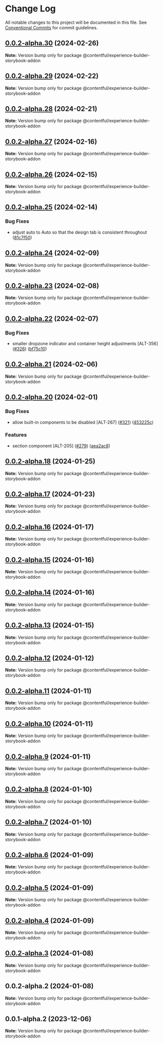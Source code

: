 # Change Log

All notable changes to this project will be documented in this file.
See [Conventional Commits](https://conventionalcommits.org) for commit guidelines.

## [0.0.2-alpha.30](https://github.com/contentful/experience-builder-storybook/compare/@contentful/experience-builder-storybook-addon@0.0.2-alpha.29...@contentful/experience-builder-storybook-addon@0.0.2-alpha.30) (2024-02-26)

**Note:** Version bump only for package @contentful/experience-builder-storybook-addon

## [0.0.2-alpha.29](https://github.com/contentful/experience-builder-storybook/compare/@contentful/experience-builder-storybook-addon@0.0.2-alpha.28...@contentful/experience-builder-storybook-addon@0.0.2-alpha.29) (2024-02-22)

**Note:** Version bump only for package @contentful/experience-builder-storybook-addon

## [0.0.2-alpha.28](https://github.com/contentful/experience-builder-storybook/compare/@contentful/experience-builder-storybook-addon@0.0.2-alpha.27...@contentful/experience-builder-storybook-addon@0.0.2-alpha.28) (2024-02-21)

**Note:** Version bump only for package @contentful/experience-builder-storybook-addon

## [0.0.2-alpha.27](https://github.com/contentful/experience-builder-storybook/compare/@contentful/experience-builder-storybook-addon@0.0.2-alpha.26...@contentful/experience-builder-storybook-addon@0.0.2-alpha.27) (2024-02-16)

**Note:** Version bump only for package @contentful/experience-builder-storybook-addon

## [0.0.2-alpha.26](https://github.com/contentful/experience-builder-storybook/compare/@contentful/experience-builder-storybook-addon@0.0.2-alpha.25...@contentful/experience-builder-storybook-addon@0.0.2-alpha.26) (2024-02-15)

**Note:** Version bump only for package @contentful/experience-builder-storybook-addon

## [0.0.2-alpha.25](https://github.com/contentful/experience-builder-storybook/compare/@contentful/experience-builder-storybook-addon@0.0.2-alpha.24...@contentful/experience-builder-storybook-addon@0.0.2-alpha.25) (2024-02-14)

### Bug Fixes

- adjust auto to Auto so that the design tab is consistent throughout ([81c7f50](https://github.com/contentful/experience-builder-storybook/commit/81c7f5071e79e4f7e24df908f5c9ccca8b935b1c))

## [0.0.2-alpha.24](https://github.com/contentful/experience-builder-storybook/compare/@contentful/experience-builder-storybook-addon@0.0.2-alpha.23...@contentful/experience-builder-storybook-addon@0.0.2-alpha.24) (2024-02-09)

**Note:** Version bump only for package @contentful/experience-builder-storybook-addon

## [0.0.2-alpha.23](https://github.com/contentful/experience-builder-storybook/compare/@contentful/experience-builder-storybook-addon@0.0.2-alpha.22...@contentful/experience-builder-storybook-addon@0.0.2-alpha.23) (2024-02-08)

**Note:** Version bump only for package @contentful/experience-builder-storybook-addon

## [0.0.2-alpha.22](https://github.com/contentful/experience-builder-storybook/compare/@contentful/experience-builder-storybook-addon@0.0.2-alpha.21...@contentful/experience-builder-storybook-addon@0.0.2-alpha.22) (2024-02-07)

### Bug Fixes

- smaller dropzone indicator and container height adjustments [ALT-356] ([#326](https://github.com/contentful/experience-builder-storybook/issues/326)) ([bf75c10](https://github.com/contentful/experience-builder-storybook/commit/bf75c10b13e3e165dac1f4d1d6a68deae1622078))

## [0.0.2-alpha.21](https://github.com/contentful/experience-builder-storybook/compare/@contentful/experience-builder-storybook-addon@0.0.2-alpha.20...@contentful/experience-builder-storybook-addon@0.0.2-alpha.21) (2024-02-06)

**Note:** Version bump only for package @contentful/experience-builder-storybook-addon

## [0.0.2-alpha.20](https://github.com/contentful/experience-builder-storybook/compare/@contentful/experience-builder-storybook-addon@0.0.2-alpha.18...@contentful/experience-builder-storybook-addon@0.0.2-alpha.20) (2024-02-01)

### Bug Fixes

- allow built-in components to be disabled [ALT-267] ([#321](https://github.com/contentful/experience-builder-storybook/issues/321)) ([453225c](https://github.com/contentful/experience-builder-storybook/commit/453225cf9c0813137441e1445754c4ed3aecd8bc))

### Features

- section component [ALT-205] ([#279](https://github.com/contentful/experience-builder-storybook/issues/279)) ([aea2ac8](https://github.com/contentful/experience-builder-storybook/commit/aea2ac899dbf12e9e62ac174d84b5171ce60dbdb))

## [0.0.2-alpha.18](https://github.com/contentful/experience-builder-storybook/compare/@contentful/experience-builder-storybook-addon@0.0.2-alpha.17...@contentful/experience-builder-storybook-addon@0.0.2-alpha.18) (2024-01-25)

**Note:** Version bump only for package @contentful/experience-builder-storybook-addon

## [0.0.2-alpha.17](https://github.com/contentful/experience-builder-storybook/compare/@contentful/experience-builder-storybook-addon@0.0.2-alpha.16...@contentful/experience-builder-storybook-addon@0.0.2-alpha.17) (2024-01-23)

**Note:** Version bump only for package @contentful/experience-builder-storybook-addon

## [0.0.2-alpha.16](https://github.com/contentful/experience-builder-storybook/compare/@contentful/experience-builder-storybook-addon@0.0.2-alpha.15...@contentful/experience-builder-storybook-addon@0.0.2-alpha.16) (2024-01-17)

**Note:** Version bump only for package @contentful/experience-builder-storybook-addon

## [0.0.2-alpha.15](https://github.com/contentful/experience-builder-storybook/compare/@contentful/experience-builder-storybook-addon@0.0.2-alpha.14...@contentful/experience-builder-storybook-addon@0.0.2-alpha.15) (2024-01-16)

**Note:** Version bump only for package @contentful/experience-builder-storybook-addon

## [0.0.2-alpha.14](https://github.com/contentful/experience-builder-storybook/compare/@contentful/experience-builder-storybook-addon@0.0.2-alpha.13...@contentful/experience-builder-storybook-addon@0.0.2-alpha.14) (2024-01-16)

**Note:** Version bump only for package @contentful/experience-builder-storybook-addon

## [0.0.2-alpha.13](https://github.com/contentful/experience-builder-storybook/compare/@contentful/experience-builder-storybook-addon@0.0.2-alpha.12...@contentful/experience-builder-storybook-addon@0.0.2-alpha.13) (2024-01-15)

**Note:** Version bump only for package @contentful/experience-builder-storybook-addon

## [0.0.2-alpha.12](https://github.com/contentful/experience-builder-storybook/compare/@contentful/experience-builder-storybook-addon@0.0.2-alpha.11...@contentful/experience-builder-storybook-addon@0.0.2-alpha.12) (2024-01-12)

**Note:** Version bump only for package @contentful/experience-builder-storybook-addon

## [0.0.2-alpha.11](https://github.com/contentful/experience-builder-storybook/compare/@contentful/experience-builder-storybook-addon@0.0.2-alpha.10...@contentful/experience-builder-storybook-addon@0.0.2-alpha.11) (2024-01-11)

**Note:** Version bump only for package @contentful/experience-builder-storybook-addon

## [0.0.2-alpha.10](https://github.com/contentful/experience-builder-storybook/compare/@contentful/experience-builder-storybook-addon@0.0.2-alpha.9...@contentful/experience-builder-storybook-addon@0.0.2-alpha.10) (2024-01-11)

**Note:** Version bump only for package @contentful/experience-builder-storybook-addon

## [0.0.2-alpha.9](https://github.com/contentful/experience-builder-storybook/compare/@contentful/experience-builder-storybook-addon@0.0.2-alpha.8...@contentful/experience-builder-storybook-addon@0.0.2-alpha.9) (2024-01-11)

**Note:** Version bump only for package @contentful/experience-builder-storybook-addon

## [0.0.2-alpha.8](https://github.com/contentful/experience-builder-storybook/compare/@contentful/experience-builder-storybook-addon@0.0.2-alpha.7...@contentful/experience-builder-storybook-addon@0.0.2-alpha.8) (2024-01-10)

**Note:** Version bump only for package @contentful/experience-builder-storybook-addon

## [0.0.2-alpha.7](https://github.com/contentful/experience-builder-storybook/compare/@contentful/experience-builder-storybook-addon@0.0.2-alpha.6...@contentful/experience-builder-storybook-addon@0.0.2-alpha.7) (2024-01-10)

**Note:** Version bump only for package @contentful/experience-builder-storybook-addon

## [0.0.2-alpha.6](https://github.com/contentful/experience-builder-storybook/compare/@contentful/experience-builder-storybook-addon@0.0.2-alpha.5...@contentful/experience-builder-storybook-addon@0.0.2-alpha.6) (2024-01-09)

**Note:** Version bump only for package @contentful/experience-builder-storybook-addon

## [0.0.2-alpha.5](https://github.com/contentful/experience-builder-storybook/compare/@contentful/experience-builder-storybook-addon@0.0.2-alpha.4...@contentful/experience-builder-storybook-addon@0.0.2-alpha.5) (2024-01-09)

**Note:** Version bump only for package @contentful/experience-builder-storybook-addon

## [0.0.2-alpha.4](https://github.com/contentful/experience-builder-storybook/compare/@contentful/experience-builder-storybook-addon@0.0.2-alpha.3...@contentful/experience-builder-storybook-addon@0.0.2-alpha.4) (2024-01-09)

**Note:** Version bump only for package @contentful/experience-builder-storybook-addon

## [0.0.2-alpha.3](https://github.com/contentful/experience-builder-storybook/compare/@contentful/experience-builder-storybook-addon@0.0.2-alpha.2...@contentful/experience-builder-storybook-addon@0.0.2-alpha.3) (2024-01-08)

**Note:** Version bump only for package @contentful/experience-builder-storybook-addon

## 0.0.2-alpha.2 (2024-01-08)

**Note:** Version bump only for package @contentful/experience-builder-storybook-addon

## 0.0.1-alpha.2 (2023-12-06)

**Note:** Version bump only for package @contentful/experience-builder-storybook-addon
